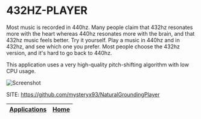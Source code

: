 # 432HZ-PLAYER
 
 Most music is recorded in 440hz. Many people claim that 
 432hz resonates more with the heart whereas 440hz resonates 
 more with the brain, and that 432hz music feels better. Try 
 it yourself. Play a music in 440hz and in 432hz, and see 
 which one you prefer. Most people choose the 432hz version, 
 and it's hard to go back to 440hz.
 
 This application uses a very high-quality pitch-shifting 
 algorithm with low CPU usage.
 
 ![Screenshot](https://images.pling.com/img/00/00/66/21/66/1801758/screenshot-player432hz1.png)
 
 SITE: https://github.com/mysteryx93/NaturalGroundingPlayer

 | [Applications](https://portable-linux-apps.github.io/apps.html) | [Home](https://portable-linux-apps.github.io)
 | --- | --- |
